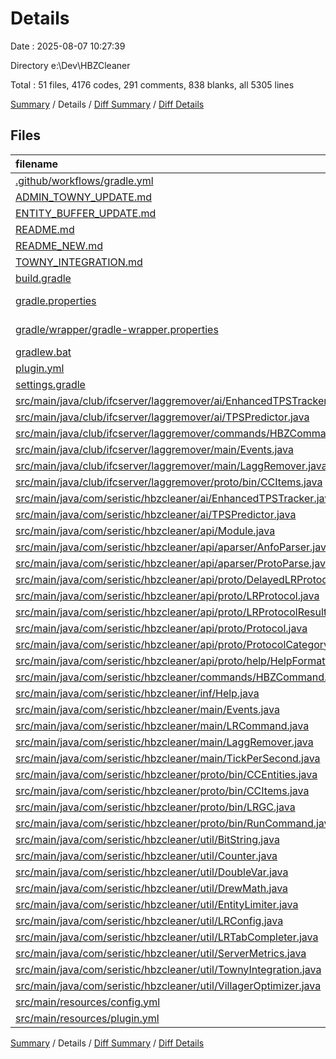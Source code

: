 # Details

Date : 2025-08-07 10:27:39

Directory e:\\Dev\\HBZCleaner

Total : 51 files,  4176 codes, 291 comments, 838 blanks, all 5305 lines

[Summary](results.md) / Details / [Diff Summary](diff.md) / [Diff Details](diff-details.md)

## Files
| filename | language | code | comment | blank | total |
| :--- | :--- | ---: | ---: | ---: | ---: |
| [.github/workflows/gradle.yml](/.github/workflows/gradle.yml) | YAML | 22 | 0 | 3 | 25 |
| [ADMIN\_TOWNY\_UPDATE.md](/ADMIN_TOWNY_UPDATE.md) | Markdown | 95 | 0 | 41 | 136 |
| [ENTITY\_BUFFER\_UPDATE.md](/ENTITY_BUFFER_UPDATE.md) | Markdown | 90 | 0 | 39 | 129 |
| [README.md](/README.md) | Markdown | 53 | 0 | 13 | 66 |
| [README\_NEW.md](/README_NEW.md) | Markdown | 173 | 0 | 80 | 253 |
| [TOWNY\_INTEGRATION.md](/TOWNY_INTEGRATION.md) | Markdown | 86 | 0 | 41 | 127 |
| [build.gradle](/build.gradle) | Gradle | 43 | 0 | 8 | 51 |
| [gradle.properties](/gradle.properties) | Java Properties | 0 | 0 | 1 | 1 |
| [gradle/wrapper/gradle-wrapper.properties](/gradle/wrapper/gradle-wrapper.properties) | Java Properties | 6 | 0 | 1 | 7 |
| [gradlew.bat](/gradlew.bat) | Batch | 41 | 30 | 22 | 93 |
| [plugin.yml](/plugin.yml) | YAML | 56 | 1 | 3 | 60 |
| [settings.gradle](/settings.gradle) | Gradle | 1 | 0 | 1 | 2 |
| [src/main/java/club/ifcserver/laggremover/ai/EnhancedTPSTracker.java](/src/main/java/club/ifcserver/laggremover/ai/EnhancedTPSTracker.java) | Java | 0 | 0 | 1 | 1 |
| [src/main/java/club/ifcserver/laggremover/ai/TPSPredictor.java](/src/main/java/club/ifcserver/laggremover/ai/TPSPredictor.java) | Java | 0 | 0 | 1 | 1 |
| [src/main/java/club/ifcserver/laggremover/commands/HBZCommand.java](/src/main/java/club/ifcserver/laggremover/commands/HBZCommand.java) | Java | 0 | 0 | 1 | 1 |
| [src/main/java/club/ifcserver/laggremover/main/Events.java](/src/main/java/club/ifcserver/laggremover/main/Events.java) | Java | 0 | 0 | 1 | 1 |
| [src/main/java/club/ifcserver/laggremover/main/LaggRemover.java](/src/main/java/club/ifcserver/laggremover/main/LaggRemover.java) | Java | 0 | 0 | 1 | 1 |
| [src/main/java/club/ifcserver/laggremover/proto/bin/CCItems.java](/src/main/java/club/ifcserver/laggremover/proto/bin/CCItems.java) | Java | 0 | 0 | 1 | 1 |
| [src/main/java/com/seristic/hbzcleaner/ai/EnhancedTPSTracker.java](/src/main/java/com/seristic/hbzcleaner/ai/EnhancedTPSTracker.java) | Java | 0 | 0 | 1 | 1 |
| [src/main/java/com/seristic/hbzcleaner/ai/TPSPredictor.java](/src/main/java/com/seristic/hbzcleaner/ai/TPSPredictor.java) | Java | 0 | 0 | 1 | 1 |
| [src/main/java/com/seristic/hbzcleaner/api/Module.java](/src/main/java/com/seristic/hbzcleaner/api/Module.java) | Java | 24 | 1 | 8 | 33 |
| [src/main/java/com/seristic/hbzcleaner/api/aparser/AnfoParser.java](/src/main/java/com/seristic/hbzcleaner/api/aparser/AnfoParser.java) | Java | 47 | 0 | 7 | 54 |
| [src/main/java/com/seristic/hbzcleaner/api/aparser/ProtoParse.java](/src/main/java/com/seristic/hbzcleaner/api/aparser/ProtoParse.java) | Java | 85 | 1 | 15 | 101 |
| [src/main/java/com/seristic/hbzcleaner/api/proto/DelayedLRProtocolResult.java](/src/main/java/com/seristic/hbzcleaner/api/proto/DelayedLRProtocolResult.java) | Java | 4 | 0 | 2 | 6 |
| [src/main/java/com/seristic/hbzcleaner/api/proto/LRProtocol.java](/src/main/java/com/seristic/hbzcleaner/api/proto/LRProtocol.java) | Java | 10 | 0 | 8 | 18 |
| [src/main/java/com/seristic/hbzcleaner/api/proto/LRProtocolResult.java](/src/main/java/com/seristic/hbzcleaner/api/proto/LRProtocolResult.java) | Java | 11 | 1 | 5 | 17 |
| [src/main/java/com/seristic/hbzcleaner/api/proto/Protocol.java](/src/main/java/com/seristic/hbzcleaner/api/proto/Protocol.java) | Java | 91 | 1 | 15 | 107 |
| [src/main/java/com/seristic/hbzcleaner/api/proto/ProtocolCategory.java](/src/main/java/com/seristic/hbzcleaner/api/proto/ProtocolCategory.java) | Java | 7 | 1 | 2 | 10 |
| [src/main/java/com/seristic/hbzcleaner/api/proto/help/HelpFormatter.java](/src/main/java/com/seristic/hbzcleaner/api/proto/help/HelpFormatter.java) | Java | 82 | 2 | 13 | 97 |
| [src/main/java/com/seristic/hbzcleaner/commands/HBZCommand.java](/src/main/java/com/seristic/hbzcleaner/commands/HBZCommand.java) | Java | 0 | 0 | 1 | 1 |
| [src/main/java/com/seristic/hbzcleaner/inf/Help.java](/src/main/java/com/seristic/hbzcleaner/inf/Help.java) | Java | 82 | 1 | 11 | 94 |
| [src/main/java/com/seristic/hbzcleaner/main/Events.java](/src/main/java/com/seristic/hbzcleaner/main/Events.java) | Java | 153 | 3 | 10 | 166 |
| [src/main/java/com/seristic/hbzcleaner/main/LRCommand.java](/src/main/java/com/seristic/hbzcleaner/main/LRCommand.java) | Java | 839 | 30 | 79 | 948 |
| [src/main/java/com/seristic/hbzcleaner/main/LaggRemover.java](/src/main/java/com/seristic/hbzcleaner/main/LaggRemover.java) | Java | 214 | 9 | 30 | 253 |
| [src/main/java/com/seristic/hbzcleaner/main/TickPerSecond.java](/src/main/java/com/seristic/hbzcleaner/main/TickPerSecond.java) | Java | 53 | 0 | 7 | 60 |
| [src/main/java/com/seristic/hbzcleaner/proto/bin/CCEntities.java](/src/main/java/com/seristic/hbzcleaner/proto/bin/CCEntities.java) | Java | 142 | 0 | 13 | 155 |
| [src/main/java/com/seristic/hbzcleaner/proto/bin/CCItems.java](/src/main/java/com/seristic/hbzcleaner/proto/bin/CCItems.java) | Java | 93 | 0 | 11 | 104 |
| [src/main/java/com/seristic/hbzcleaner/proto/bin/LRGC.java](/src/main/java/com/seristic/hbzcleaner/proto/bin/LRGC.java) | Java | 52 | 0 | 9 | 61 |
| [src/main/java/com/seristic/hbzcleaner/proto/bin/RunCommand.java](/src/main/java/com/seristic/hbzcleaner/proto/bin/RunCommand.java) | Java | 51 | 0 | 9 | 60 |
| [src/main/java/com/seristic/hbzcleaner/util/BitString.java](/src/main/java/com/seristic/hbzcleaner/util/BitString.java) | Java | 19 | 0 | 6 | 25 |
| [src/main/java/com/seristic/hbzcleaner/util/Counter.java](/src/main/java/com/seristic/hbzcleaner/util/Counter.java) | Java | 63 | 4 | 15 | 82 |
| [src/main/java/com/seristic/hbzcleaner/util/DoubleVar.java](/src/main/java/com/seristic/hbzcleaner/util/DoubleVar.java) | Java | 15 | 0 | 5 | 20 |
| [src/main/java/com/seristic/hbzcleaner/util/DrewMath.java](/src/main/java/com/seristic/hbzcleaner/util/DrewMath.java) | Java | 50 | 0 | 9 | 59 |
| [src/main/java/com/seristic/hbzcleaner/util/EntityLimiter.java](/src/main/java/com/seristic/hbzcleaner/util/EntityLimiter.java) | Java | 296 | 35 | 64 | 395 |
| [src/main/java/com/seristic/hbzcleaner/util/LRConfig.java](/src/main/java/com/seristic/hbzcleaner/util/LRConfig.java) | Java | 177 | 0 | 11 | 188 |
| [src/main/java/com/seristic/hbzcleaner/util/LRTabCompleter.java](/src/main/java/com/seristic/hbzcleaner/util/LRTabCompleter.java) | Java | 173 | 5 | 46 | 224 |
| [src/main/java/com/seristic/hbzcleaner/util/ServerMetrics.java](/src/main/java/com/seristic/hbzcleaner/util/ServerMetrics.java) | Java | 100 | 27 | 23 | 150 |
| [src/main/java/com/seristic/hbzcleaner/util/TownyIntegration.java](/src/main/java/com/seristic/hbzcleaner/util/TownyIntegration.java) | Java | 193 | 33 | 41 | 267 |
| [src/main/java/com/seristic/hbzcleaner/util/VillagerOptimizer.java](/src/main/java/com/seristic/hbzcleaner/util/VillagerOptimizer.java) | Java | 211 | 33 | 51 | 295 |
| [src/main/resources/config.yml](/src/main/resources/config.yml) | YAML | 96 | 72 | 48 | 216 |
| [src/main/resources/plugin.yml](/src/main/resources/plugin.yml) | YAML | 77 | 1 | 3 | 81 |

[Summary](results.md) / Details / [Diff Summary](diff.md) / [Diff Details](diff-details.md)